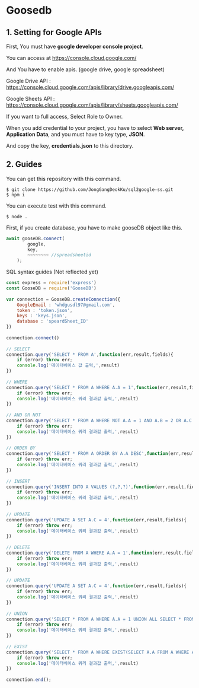# Goosedb

## 1. Setting for Google APIs

First, You must have **google developer console project**.

You can access at https://console.cloud.google.com/

And You have to enable apis. (google drive, google spreadsheet)

Google Drive API : https://console.cloud.google.com/apis/library/drive.googleapis.com/

Google Sheets API : https://console.cloud.google.com/apis/library/sheets.googleapis.com/

If you want to full access, Select Role to Owner.

When you add credential to your project, you have to select **Web server, Application Data**, and you must have to key type, **JSON**.

And copy the key, **credentials.json** to this directory.


## 2. Guides

You can get this repository with this command.

```
$ git clone https://github.com/JongGangDeokKu/sql2google-ss.git
$ npm i
```

You can execute test with this command.

```
$ node .
```

First, if you create database, you have to make gooseDB object like this.

``` js
await gooseDB.connect(
        google,
        key,
        ~~~~~~~~ //spreadsheetid
    );
```

SQL syntax guides (Not reflected yet)

``` js
const express = require('express')
const GooseDB = require('GooseDB')
​
var connection = GooseDB.createConnection({
    GoogleEmail : 'whdgusdl97@gmail.com',
    token : 'token.json',
    keys : 'keys.json',
    database : 'speardSheet_ID'
})
​
connection.connect()
​
// SELECT
connection.query('SELECT * FROM A',function(err,result,fields){
    if (error) throw err;
    console.log('데이터베이스 값 출력,',result)
})
​
// WHERE
connection.query('SELECT * FROM A WHERE A.A = 1',function(err,result,fields){
    if (error) throw err;
    console.log('데이터베이스 쿼리 결과값 출력,',result)
})
​
// AND OR NOT
connection.query('SELECT * FROM A WHERE NOT A.A = 1 AND A.B = 2 OR A.C = 3',function(err,result,fields){
    if (error) throw err;
    console.log('데이터베이스 쿼리 결과값 출력,',result)
})
​
// ORDER BY
connection.query('SELECT * FROM A ORDER BY A.A DESC',function(err,result,fields){
    if (error) throw err;
    console.log('데이터베이스 쿼리 결과값 출력,',result)
})
​
// INSERT
connection.query('INSERT INTO A VALUES (?,?,?)',function(err,result,fields){
    if (error) throw err;
    console.log('데이터베이스 쿼리 결과값 출력,',result)
})
​
// UPDATE
connection.query('UPDATE A SET A.C = 4',function(err,result,fields){
    if (error) throw err;
    console.log('데이터베이스 쿼리 결과값 출력,',result)
})
​
// DELETE
connection.query('DELETE FROM A WHERE A.A = 1',function(err,result,fields){
    if (error) throw err;
    console.log('데이터베이스 쿼리 결과값 출력,',result)
})
​
// UPDATE
connection.query('UPDATE A SET A.C = 4',function(err,result,fields){
    if (error) throw err;
    console.log('데이터베이스 쿼리 결과값 출력,',result)
})
​
// UNION
connection.query('SELECT * FROM A WHERE A.A = 1 UNION ALL SELECT * FROM B WHERE B.A = 1',function(err,result,fields){
    if (error) throw err;
    console.log('데이터베이스 쿼리 결과값 출력,',result)
})
​
// EXIST
connection.query('SELECT * FROM A WHERE EXIST(SELECT A.A FROM A WHERE A.A=1',function(err,result,fields){
    if (error) throw err;
    console.log('데이터베이스 쿼리 결과값 출력,',result)
})
​
connection.end();
```
